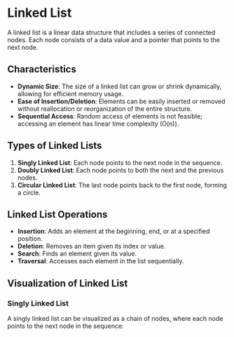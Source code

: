 # Linked List

A linked list is a linear data structure that includes a series of connected nodes. Each node consists of a data value and a pointer that points to the next node.

## Characteristics

- **Dynamic Size**: The size of a linked list can grow or shrink dynamically, allowing for efficient memory usage.
- **Ease of Insertion/Deletion**: Elements can be easily inserted or removed without reallocation or reorganization of the entire structure.
- **Sequential Access**: Random access of elements is not feasible; accessing an element has linear time complexity (O(n)).

## Types of Linked Lists

1. **Singly Linked List**: Each node points to the next node in the sequence.
2. **Doubly Linked List**: Each node points to both the next and the previous nodes.
3. **Circular Linked List**: The last node points back to the first node, forming a circle.

## Linked List Operations

- **Insertion**: Adds an element at the beginning, end, or at a specified position.
- **Deletion**: Removes an item given its index or value.
- **Search**: Finds an element given its value.
- **Traversal**: Accesses each element in the list sequentially.

## Visualization of Linked List

### Singly Linked List

A singly linked list can be visualized as a chain of nodes, where each node points to the next node in the sequence:



